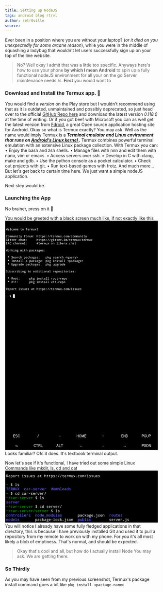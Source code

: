 ```yaml
---
title: Setting up NodeJS
tags: android blog rtrvl
author: retr0ville
source: 
---
```

Ever been in a position where you are without your laptop? (*or it died on you unexpectedly for some arcane reason*), while you were in the middle of squashing a ladybug that wouldn't let users successfully sign up on your top of the line website.
>No?
Well okay I admit that was a little too specific. Anyways here's how to use your phone **by which I mean Android** to spin up a fully functional nodeJS environment for all your on the go Server maintenance needs /s.
**First** you would want to 
### Download and Install the Termux app. 🧊
You would find a *version* on the Play store but I wouldn't recommend using that as it is outdated, unmaintained and possibly deprecated, so just head over to the official [GitHub Repo here](https://github.com/termux/termux-app/releases/tag/v0.118.0) and download the latest version *0.118.0* at the time of writing.
Or if you got beef with Microsoft you can as well get the latest version from [Fdroid](https://f-droid.org/en/packages/com.termux/), a great Open source application hosting site for Android.
Okay so what is Termux exactly? You may ask.
Well as the name would imply Termux is a ***Terminal emulator and Linux environment that runs on [Android's Linux kernel ](https://www.computerworld.com/article/2741578/are-android-and-linux-the-same-thing-.html).*** 
Termux combines powerful terminal emulation with an extensive Linux package collection.
With Termux you can:
• Enjoy the bash and zsh shells.
• Manage files with nnn and edit them with nano, vim or emacs.
• Access servers over ssh.
• Develop in C with clang, make and gdb.
• Use the python console as a pocket calculator.
• Check out projects with git.
• Run text-based games with frotz.
And much more... But let's get back to certain time here. We just want a simple nodeJS application.

Next step would be..
### Launching the App 
No brainer, press on it 👀

You would be greeted with a black screen much like, if not exactly like this
![](Screenshot_20220728-213834_Termux~2.png)
Looks familiar? Ofc it does. It's textbook terminal output.

Now let's see if it's functional,
I have tried out some simple Linux Commands like mkdir, ls, cd and cat
![](Screenshot_20220728-214739_Termux~2.png)
You will notice I already have some fully fledged applications in that directory, this is because I have previously installed Git and used it to pull a repository from my remote to work on with my phone.  For you it's all most likely a blob of emptiness. That's normal, and should be expected.

>Okay that's cool and all, but how do I actually install Node You may ask. We are getting there.
### So Thirdly
As you may have seen from my previous screenshot, Termux's package install command goes a bit like
`pkg install <package-name>`